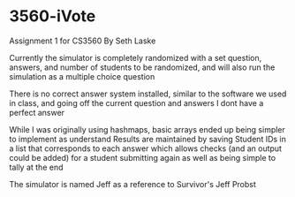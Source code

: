# 3560-iVote

Assignment 1 for CS3560 
By Seth Laske

Currently the simulator is completely randomized with a set question, answers, and number of students to be randomized, and will also run the simulation as a multiple choice question

There is no correct answer system installed, similar to the software we used in class, and going off the current question and answers I dont have a perfect answer

While I was originally using hashmaps, basic arrays ended up being simpler to implement as understand Results are maintained by saving Student IDs in a list that corresponds to each answer which allows checks (and an output could be added) for a student submitting again as well as being simple to tally at the end

The simulator is named Jeff as a reference to Survivor's Jeff Probst
